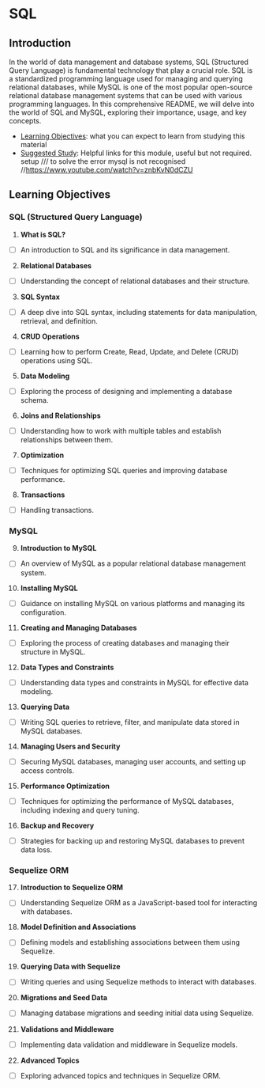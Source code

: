 # SQL

## Introduction

In the world of data management and database systems, SQL (Structured Query Language) is fundamental technology that play a crucial role. SQL is a standardized programming language used for managing and querying relational databases, while MySQL is one of the most popular open-source relational database management systems that can be used with various programming languages. In this comprehensive README, we will delve into the world of SQL and MySQL, exploring their importance, usage, and key concepts.

- [Learning Objectives](#learning-objectives): what you can expect to learn from
  studying this material
- [Suggested Study](./suggested-study.md): Helpful links for this module, useful
  but not required.
setup /// to solve the error mysql is not recognised //https://www.youtube.com/watch?v=znbKvN0dCZU

## Learning Objectives

### SQL (Structured Query Language)

1. **What is SQL?**

- [ ] An introduction to SQL and its significance in data management.

2. **Relational Databases**

- [ ] Understanding the concept of relational databases and their structure.

3. **SQL Syntax**

- [ ] A deep dive into SQL syntax, including statements for data manipulation, retrieval, and definition.

4. **CRUD Operations**

- [ ] Learning how to perform Create, Read, Update, and Delete (CRUD) operations using SQL.

5. **Data Modeling**

- [ ] Exploring the process of designing and implementing a database schema.

6. **Joins and Relationships**

- [ ] Understanding how to work with multiple tables and establish relationships between them.

7. **Optimization**

- [ ] Techniques for optimizing SQL queries and improving database performance.

8. **Transactions**
- [ ] Handling transactions.

### MySQL

9. **Introduction to MySQL**

- [ ] An overview of MySQL as a popular relational database management system.

10. **Installing MySQL**

- [ ] Guidance on installing MySQL on various platforms and managing its configuration.

11. **Creating and Managing Databases**

- [ ] Exploring the process of creating databases and managing their structure in MySQL.

12. **Data Types and Constraints**

- [ ] Understanding data types and constraints in MySQL for effective data modeling.

13. **Querying Data**

- [ ] Writing SQL queries to retrieve, filter, and manipulate data stored in MySQL databases.

14. **Managing Users and Security**

- [ ] Securing MySQL databases, managing user accounts, and setting up access controls.

15. **Performance Optimization**

- [ ] Techniques for optimizing the performance of MySQL databases, including indexing and query tuning.

16. **Backup and Recovery**

- [ ] Strategies for backing up and restoring MySQL databases to prevent data loss.

### Sequelize ORM

17. **Introduction to Sequelize ORM**

- [ ] Understanding Sequelize ORM as a JavaScript-based tool for interacting with databases.

18. **Model Definition and Associations**

- [ ] Defining models and establishing associations between them using Sequelize.

19. **Querying Data with Sequelize**

- [ ] Writing queries and using Sequelize methods to interact with databases.

20. **Migrations and Seed Data**

- [ ] Managing database migrations and seeding initial data using Sequelize.

21. **Validations and Middleware**

- [ ] Implementing data validation and middleware in Sequelize models.

22. **Advanced Topics**

- [ ] Exploring advanced topics and techniques in Sequelize ORM.
